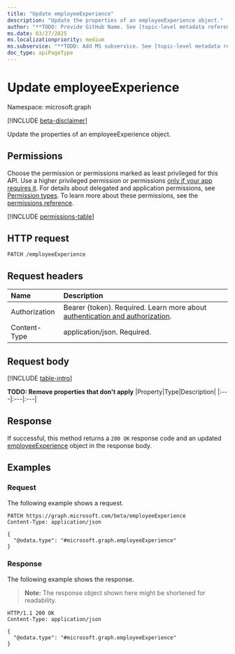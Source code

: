 ```yaml
---
title: "Update employeeExperience"
description: "Update the properties of an employeeExperience object."
author: "**TODO: Provide GitHub Name. See [topic-level metadata reference](https://eng.ms/docs/products/microsoft-graph-service/microsoft-graph/document-apis/metadata)**"
ms.date: 03/27/2025
ms.localizationpriority: medium
ms.subservice: "**TODO: Add MS subservice. See [topic-level metadata reference](https://eng.ms/docs/products/microsoft-graph-service/microsoft-graph/document-apis/metadata)**"
doc_type: apiPageType
---
```


# Update employeeExperience

Namespace: microsoft.graph

[!INCLUDE [beta-disclaimer](../../includes/beta-disclaimer.md)]

Update the properties of an employeeExperience object.

## Permissions

Choose the permission or permissions marked as least privileged for this API. Use a higher privileged permission or permissions [only if your app requires it](/graph/permissions-overview#best-practices-for-using-microsoft-graph-permissions). For details about delegated and application permissions, see [Permission types](/graph/permissions-overview#permission-types). To learn more about these permissions, see the [permissions reference](/graph/permissions-reference).

<!-- {
  "blockType": "permissions",
  "name": "employeeexperience-update-permissions"
}
-->
[!INCLUDE [permissions-table](../includes/permissions/employeeexperience-update-permissions.md)]

## HTTP request

<!-- {
  "blockType": "ignored"
}
-->
``` http
PATCH /employeeExperience
```

## Request headers

|Name|Description|
|:---|:---|
|Authorization|Bearer {token}. Required. Learn more about [authentication and authorization](/graph/auth/auth-concepts).|
|Content-Type|application/json. Required.|

## Request body

[!INCLUDE [table-intro](../../includes/update-property-table-intro.md)]


**TODO: Remove properties that don't apply**
|Property|Type|Description|
|:---|:---|:---|



## Response

If successful, this method returns a `200 OK` response code and an updated [employeeExperience](../resources/employeeexperience.md) object in the response body.

## Examples

### Request

The following example shows a request.
<!-- {
  "blockType": "request",
  "name": "update_employeeexperience"
}
-->
``` http
PATCH https://graph.microsoft.com/beta/employeeExperience
Content-Type: application/json

{
  "@odata.type": "#microsoft.graph.employeeExperience"
}
```


### Response

The following example shows the response.
>**Note:** The response object shown here might be shortened for readability.
<!-- {
  "blockType": "response",
  "truncated": true
}
-->
``` http
HTTP/1.1 200 OK
Content-Type: application/json

{
  "@odata.type": "#microsoft.graph.employeeExperience"
}
```

